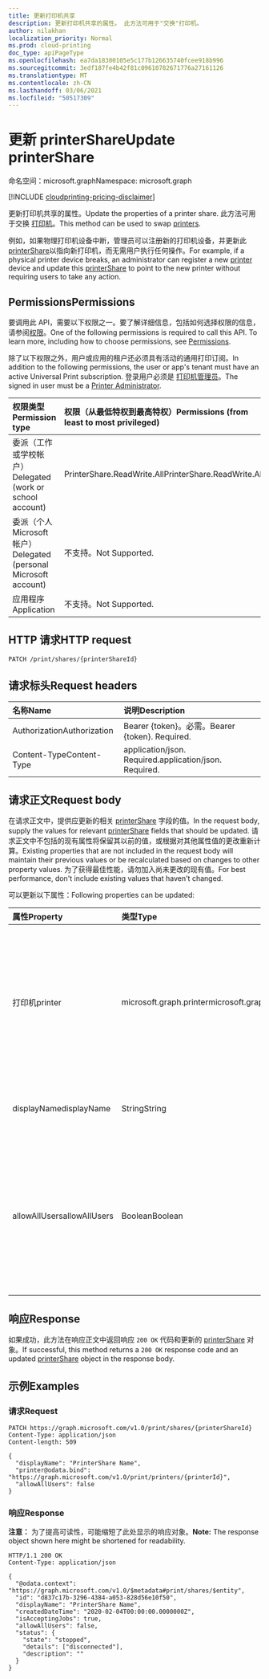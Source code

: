 ```yaml
---
title: 更新打印机共享
description: 更新打印机共享的属性。 此方法可用于"交换"打印机。
author: nilakhan
localization_priority: Normal
ms.prod: cloud-printing
doc_type: apiPageType
ms.openlocfilehash: ea7da18300105e5c177b126635740fcee918b996
ms.sourcegitcommit: 3edf187fe4b42f81c09610782671776a27161126
ms.translationtype: MT
ms.contentlocale: zh-CN
ms.lasthandoff: 03/06/2021
ms.locfileid: "50517309"
---
```

# <a name="update-printershare"></a><span data-ttu-id="0d3bd-104">更新 printerShare</span><span class="sxs-lookup"><span data-stu-id="0d3bd-104">Update printerShare</span></span>
<span data-ttu-id="0d3bd-105">命名空间：microsoft.graph</span><span class="sxs-lookup"><span data-stu-id="0d3bd-105">Namespace: microsoft.graph</span></span>

[!INCLUDE [cloudprinting-pricing-disclaimer](../../includes/cloudprinting-pricing-disclaimer.md)]

<span data-ttu-id="0d3bd-106">更新打印机共享的属性。</span><span class="sxs-lookup"><span data-stu-id="0d3bd-106">Update the properties of a printer share.</span></span> <span data-ttu-id="0d3bd-107">此方法可用于交换 [打印机](../resources/printer.md)。</span><span class="sxs-lookup"><span data-stu-id="0d3bd-107">This method can be used to swap [printers](../resources/printer.md).</span></span>

<span data-ttu-id="0d3bd-108">例如，如果物理打印机设备中断，管理员可以注册新的打印机设备，并更新此[](../resources/printer.md) [printerShare](../resources/printerShare.md)以指向新打印机，而无需用户执行任何操作。</span><span class="sxs-lookup"><span data-stu-id="0d3bd-108">For example, if a physical printer device breaks, an administrator can register a new [printer](../resources/printer.md) device and update this [printerShare](../resources/printerShare.md) to point to the new printer without requiring users to take any action.</span></span>

## <a name="permissions"></a><span data-ttu-id="0d3bd-109">Permissions</span><span class="sxs-lookup"><span data-stu-id="0d3bd-109">Permissions</span></span>
<span data-ttu-id="0d3bd-p103">要调用此 API，需要以下权限之一。要了解详细信息，包括如何选择权限的信息，请参阅[权限](/graph/permissions-reference)。</span><span class="sxs-lookup"><span data-stu-id="0d3bd-p103">One of the following permissions is required to call this API. To learn more, including how to choose permissions, see [Permissions](/graph/permissions-reference).</span></span>

<span data-ttu-id="0d3bd-112">除了以下权限之外，用户或应用的租户还必须具有活动的通用打印订阅。</span><span class="sxs-lookup"><span data-stu-id="0d3bd-112">In addition to the following permissions, the user or app's tenant must have an active Universal Print subscription.</span></span> <span data-ttu-id="0d3bd-113">登录用户必须是 [打印机管理员](/azure/active-directory/users-groups-roles/directory-assign-admin-roles#printer-administrator)。</span><span class="sxs-lookup"><span data-stu-id="0d3bd-113">The signed in user must be a [Printer Administrator](/azure/active-directory/users-groups-roles/directory-assign-admin-roles#printer-administrator).</span></span>

|<span data-ttu-id="0d3bd-114">权限类型</span><span class="sxs-lookup"><span data-stu-id="0d3bd-114">Permission type</span></span> | <span data-ttu-id="0d3bd-115">权限（从最低特权到最高特权）</span><span class="sxs-lookup"><span data-stu-id="0d3bd-115">Permissions (from least to most privileged)</span></span> |
|:---------------|:--------------------------------------------|
|<span data-ttu-id="0d3bd-116">委派（工作或学校帐户）</span><span class="sxs-lookup"><span data-stu-id="0d3bd-116">Delegated (work or school account)</span></span>| <span data-ttu-id="0d3bd-117">PrinterShare.ReadWrite.All</span><span class="sxs-lookup"><span data-stu-id="0d3bd-117">PrinterShare.ReadWrite.All</span></span> |
|<span data-ttu-id="0d3bd-118">委派（个人 Microsoft 帐户）</span><span class="sxs-lookup"><span data-stu-id="0d3bd-118">Delegated (personal Microsoft account)</span></span>|<span data-ttu-id="0d3bd-119">不支持。</span><span class="sxs-lookup"><span data-stu-id="0d3bd-119">Not Supported.</span></span>|
|<span data-ttu-id="0d3bd-120">应用程序</span><span class="sxs-lookup"><span data-stu-id="0d3bd-120">Application</span></span>|<span data-ttu-id="0d3bd-121">不支持。</span><span class="sxs-lookup"><span data-stu-id="0d3bd-121">Not Supported.</span></span>|

## <a name="http-request"></a><span data-ttu-id="0d3bd-122">HTTP 请求</span><span class="sxs-lookup"><span data-stu-id="0d3bd-122">HTTP request</span></span>

<!-- {
  "blockType": "ignored"
}
-->
``` http
PATCH /print/shares/{printerShareId}
```

## <a name="request-headers"></a><span data-ttu-id="0d3bd-123">请求标头</span><span class="sxs-lookup"><span data-stu-id="0d3bd-123">Request headers</span></span>
|<span data-ttu-id="0d3bd-124">名称</span><span class="sxs-lookup"><span data-stu-id="0d3bd-124">Name</span></span>|<span data-ttu-id="0d3bd-125">说明</span><span class="sxs-lookup"><span data-stu-id="0d3bd-125">Description</span></span>|
|:---|:---|
|<span data-ttu-id="0d3bd-126">Authorization</span><span class="sxs-lookup"><span data-stu-id="0d3bd-126">Authorization</span></span>|<span data-ttu-id="0d3bd-p105">Bearer {token}。必需。</span><span class="sxs-lookup"><span data-stu-id="0d3bd-p105">Bearer {token}. Required.</span></span>|
|<span data-ttu-id="0d3bd-129">Content-Type</span><span class="sxs-lookup"><span data-stu-id="0d3bd-129">Content-Type</span></span>|<span data-ttu-id="0d3bd-p106">application/json. Required.</span><span class="sxs-lookup"><span data-stu-id="0d3bd-p106">application/json. Required.</span></span>|

## <a name="request-body"></a><span data-ttu-id="0d3bd-132">请求正文</span><span class="sxs-lookup"><span data-stu-id="0d3bd-132">Request body</span></span>
<span data-ttu-id="0d3bd-133">在请求正文中，提供应更新的相关 [printerShare](../resources/printershare.md) 字段的值。</span><span class="sxs-lookup"><span data-stu-id="0d3bd-133">In the request body, supply the values for relevant [printerShare](../resources/printershare.md) fields that should be updated.</span></span> <span data-ttu-id="0d3bd-134">请求正文中不包括的现有属性将保留其以前的值，或根据对其他属性值的更改重新计算。</span><span class="sxs-lookup"><span data-stu-id="0d3bd-134">Existing properties that are not included in the request body will maintain their previous values or be recalculated based on changes to other property values.</span></span> <span data-ttu-id="0d3bd-135">为了获得最佳性能，请勿加入尚未更改的现有值。</span><span class="sxs-lookup"><span data-stu-id="0d3bd-135">For best performance, don't include existing values that haven't changed.</span></span>

<span data-ttu-id="0d3bd-136">可以更新以下属性：</span><span class="sxs-lookup"><span data-stu-id="0d3bd-136">Following properties can be updated:</span></span> 

| <span data-ttu-id="0d3bd-137">属性</span><span class="sxs-lookup"><span data-stu-id="0d3bd-137">Property</span></span>     | <span data-ttu-id="0d3bd-138">类型</span><span class="sxs-lookup"><span data-stu-id="0d3bd-138">Type</span></span>        | <span data-ttu-id="0d3bd-139">Description</span><span class="sxs-lookup"><span data-stu-id="0d3bd-139">Description</span></span> |
|:-------------|:------------|:------------|
|<span data-ttu-id="0d3bd-140">打印机</span><span class="sxs-lookup"><span data-stu-id="0d3bd-140">printer</span></span>|<span data-ttu-id="0d3bd-141">microsoft.graph.printer</span><span class="sxs-lookup"><span data-stu-id="0d3bd-141">microsoft.graph.printer</span></span>|<span data-ttu-id="0d3bd-142">此打印机共享相关的打印机。</span><span class="sxs-lookup"><span data-stu-id="0d3bd-142">The printer that this printer share is related to.</span></span> <span data-ttu-id="0d3bd-143">使用 `printer@odata.bind` 以下示例所示的语法更新与此打印机共享关联的打印机。</span><span class="sxs-lookup"><span data-stu-id="0d3bd-143">Use the `printer@odata.bind` syntax as shown in the following example to update which printer this printer share is associated with.</span></span>|
|<span data-ttu-id="0d3bd-144">displayName</span><span class="sxs-lookup"><span data-stu-id="0d3bd-144">displayName</span></span>|<span data-ttu-id="0d3bd-145">String</span><span class="sxs-lookup"><span data-stu-id="0d3bd-145">String</span></span>|<span data-ttu-id="0d3bd-146">打印客户端应显示的打印机共享的名称。</span><span class="sxs-lookup"><span data-stu-id="0d3bd-146">The name of the printer share that print clients should display.</span></span>|
|<span data-ttu-id="0d3bd-147">allowAllUsers</span><span class="sxs-lookup"><span data-stu-id="0d3bd-147">allowAllUsers</span></span>|<span data-ttu-id="0d3bd-148">Boolean</span><span class="sxs-lookup"><span data-stu-id="0d3bd-148">Boolean</span></span>| <span data-ttu-id="0d3bd-149">如果为 true，将授予所有用户和组对此打印机共享的访问权限。</span><span class="sxs-lookup"><span data-stu-id="0d3bd-149">If true, all users and groups will be granted access to this printer share.</span></span> <span data-ttu-id="0d3bd-150">这将取代 allowedUsers 和 allowedGroups 导航属性定义的允许列表。</span><span class="sxs-lookup"><span data-stu-id="0d3bd-150">This supersedes the allow lists defined by the allowedUsers and allowedGroups navigation properties.</span></span>|

## <a name="response"></a><span data-ttu-id="0d3bd-151">响应</span><span class="sxs-lookup"><span data-stu-id="0d3bd-151">Response</span></span>

<span data-ttu-id="0d3bd-152">如果成功，此方法在响应正文中返回响应 `200 OK` 代码和更新的 [printerShare](../resources/printershare.md) 对象。</span><span class="sxs-lookup"><span data-stu-id="0d3bd-152">If successful, this method returns a `200 OK` response code and an updated [printerShare](../resources/printershare.md) object in the response body.</span></span>

## <a name="examples"></a><span data-ttu-id="0d3bd-153">示例</span><span class="sxs-lookup"><span data-stu-id="0d3bd-153">Examples</span></span>

### <a name="request"></a><span data-ttu-id="0d3bd-154">请求</span><span class="sxs-lookup"><span data-stu-id="0d3bd-154">Request</span></span>
<!-- {
  "blockType": "request",
  "name": "update_printershare"
}
-->
``` http
PATCH https://graph.microsoft.com/v1.0/print/shares/{printerShareId}
Content-Type: application/json
Content-length: 509

{
  "displayName": "PrinterShare Name",
  "printer@odata.bind": "https://graph.microsoft.com/v1.0/print/printers/{printerId}",
  "allowAllUsers": false
}
```

### <a name="response"></a><span data-ttu-id="0d3bd-155">响应</span><span class="sxs-lookup"><span data-stu-id="0d3bd-155">Response</span></span>
<span data-ttu-id="0d3bd-156">**注意：** 为了提高可读性，可能缩短了此处显示的响应对象。</span><span class="sxs-lookup"><span data-stu-id="0d3bd-156">**Note:** The response object shown here might be shortened for readability.</span></span>
<!-- {
  "blockType": "response",
  "truncated": true,
  "@odata.type": "microsoft.graph.printerShare"
}
-->
``` http
HTTP/1.1 200 OK
Content-Type: application/json

{
  "@odata.context": "https://graph.microsoft.com/v1.0/$metadata#print/shares/$entity",
  "id": "d837c17b-3296-4384-a053-828d56e10f50",
  "displayName": "PrinterShare Name",
  "createdDateTime": "2020-02-04T00:00:00.0000000Z",
  "isAcceptingJobs": true,
  "allowAllUsers": false,
  "status": {
    "state": "stopped",
    "details": ["disconnected"],
    "description": ""
  }
}
```

